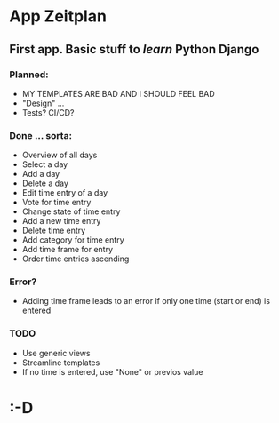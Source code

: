 # App Zeitplan
## First app. Basic stuff to *learn* Python Django 

### Planned:

* MY TEMPLATES ARE BAD AND I SHOULD FEEL BAD
* "Design" ...
* Tests? CI/CD? 

### Done ... sorta:

* Overview of all days
* Select a day
* Add a day
* Delete a day
* Edit time entry of a day
* Vote for time entry
* Change state of time entry
* Add a new time entry
* Delete time entry
* Add category for time entry
* Add time frame for entry
* Order time entries ascending

### Error?

* Adding time frame leads to an error if only one time (start or end) is entered

### TODO

* Use generic views
* Streamline templates
* If no time is entered, use "None" or previos value

# :-D
